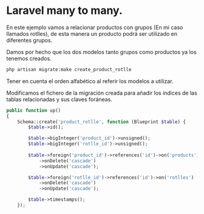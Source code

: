 # Laravel many to many.

En este ejemplo vamos a relacionar productos con grupos (En mi caso llamados
rotlles), de esta manera un producto podrá ser utilizado en diferentes grupos.

Damos por hecho que los dos modelos tanto grupos como productos ya los tenemos
creados.

```bash
php artisan migrate:make create_product_rotlle
```

Tener en cuenta el orden alfabético al referir los modelos a utilizar.

Modificamos el fichero de la migración creada para añadir los indices de las
tablas relacionadas y sus claves foráneas.

```php
public function up()
{
    Schema::create('product_rotlle', function (Blueprint $table) {
        $table->id();

        $table->bigInteger('product_id')->unsigned();
        $table->bigInteger('rotlle_id')->unsigned();
        
        $table->foreign('product_id')->references('id')->on('products')
            ->onDelete('cascade')
            ->onUpdate('cascade');

        $table->foreign('rotlle_id')->references('id')->on('rotlles')
            ->onDelete('cascade')
            ->onUpdate('cascade');

        $table->timestamps();
    });
```


